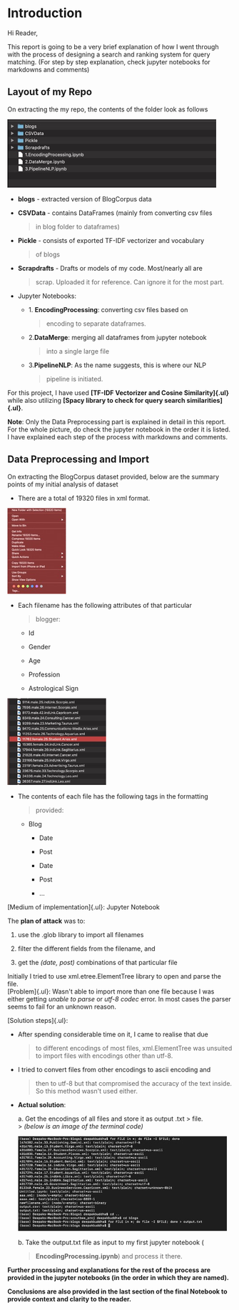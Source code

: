 # **Introduction**

Hi Reader,

This report is going to be a very brief explanation of how I went
through with the process of designing a search and ranking system for
query matching. (For step by step explanation, check jupyter notebooks
for markdowns and comments)

## Layout of my Repo

On extracting the my repo, the contents of the folder look as follows

![](report/1.jpg)

-   **blogs** - extracted version of BlogCorpus data

-   **CSVData** - contains DataFrames (mainly from converting csv files
    > in blog folder to dataframes)

-   **Pickle** - consists of exported TF-IDF vectorizer and vocabulary
    > of blogs

-   **Scrapdrafts** - Drafts or models of my code. Most/nearly all are
    > scrap. Uploaded it for reference. Can ignore it for the most part.

-   Jupyter Notebooks:

    -   1\. **EncodingProcessing**: converting csv files based on
        > encoding to separate dataframes.

    -   2.**DataMerge**: merging all dataframes from jupyter notebook
        > into a single large file

    -   3.**PipelineNLP**: As the name suggests, this is where our NLP
        > pipeline is initiated.

For this project, I have used **[TF-IDF Vectorizer and Cosine
Similarity]{.ul}** while also utilizing **[Spacy library to check for
query search similarities]{.ul}**.

**Note**: Only the Data Preprocessing part is explained in detail in
this report. For the whole picture, do check the jupyter notebook in the
order it is listed. I have explained each step of the process with
markdowns and comments.

## Data Preprocessing and Import

On extracting the BlogCorpus dataset provided, below are the summary
points of my initial analysis of dataset

-   There are a total of 19320 files in xml format.

![](report/2.jpg)

-   Each filename has the following attributes of that particular
    > blogger:

    -   Id

    -   Gender

    -   Age

    -   Profession

    -   Astrological Sign

![](report/3.jpg)

-   The contents of each file has the following tags in the formatting
    > provided:

    -   Blog

        -   Date

        -   Post

        -   Date

        -   Post

        -   ...

[Medium of implementation]{.ul}: Jupyter Notebook

The **plan of attack** was to:

1.  use the .glob library to import all filenames

2.  filter the different fields from the filename, and

3.  get the *(date, post)* combinations of that particular file

Initially I tried to use xml.etree.ElementTree library to open and parse
the file.\
[Problem]{.ul}: Wasn\'t able to import more than one file because I was
either getting *unable to parse* or *utf-8 codec* error. In most cases
the parser seems to fail for an unknown reason.

[Solution steps]{.ul}:

-   After spending considerable time on it, I came to realise that due
    > to different encodings of most files, xml.ElementTree was unsuited
    > to import files with encodings other than utf-8.

-   I tried to convert files from other encodings to ascii encoding and
    > then to utf-8 but that compromised the accuracy of the text
    > inside. So this method wasn't used either.

-   **Actual solution**:

    a.  Get the encodings of all files and store it as output .txt
        > file.\
        > *(below is an image of the terminal code)*

       ![](report/4.jpg)

    b.  Take the output.txt file as input to my first jupyter notebook (
    > **EncodingProcessing.ipynb**) and process it there.

**Further processing and explanations for the rest of the process are
provided in the jupyter notebooks (in the order in which they are
named).**

**Conclusions are also provided in the last section of the final
Notebook to provide context and clarity to the reader.**
